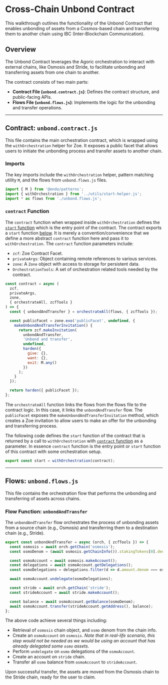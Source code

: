# Cross-Chain Unbond Contract

<!-- XXX the diagram below is a useful part of the page but it needs to be updated before it is uncommented. -->
<!-- ## Overview Diagram

<br/>
<img src="/reference/assets/sequence-diagrams/orchestration-unbond-example.svg" width="100%" />
<br/> -->

This walkthrough outlines the functionality of the Unbond Contract that enables unbonding of assets from a
Cosmos-based chain and transferring them to another chain using IBC (Inter-Blockchain Communication).

## Overview

The Unbond Contract leverages the Agoric orchestration to interact with external chains, like Osmosis and Stride, to facilitate unbonding and transferring assets from one chain to another.

The contract consists of two main parts:

- **Contract File (`unbond.contract.js`)**: Defines the contract structure, and public-facing APIs.
- **Flows File (`unbond.flows.js`)**: Implements the logic for the unbonding and transfer operations.

---

## Contract: `unbond.contract.js`

This file contains the main orchestration contract, which is wrapped using the `withOrchestration` helper for Zoe. It exposes a public facet that allows users to initiate the unbonding process and transfer assets to another chain.

### Imports

The key imports include the `withOrchestration` helper, pattern matching utility `M`, and the flows from `unbond.flows.js` files.

```js
import { M } from '@endo/patterns';
import { withOrchestration } from '../utils/start-helper.js';
import * as flows from './unbond.flows.js';
```

### `contract` Function

The `contract` function when wrapped inside `withOrchestration` defines the [`start` function](#start-function) which is the entry point of the contract. The contract exports a `start` function [below](#start-function). It is merely a convention/convenience that we define a more abstract `contract` function here and pass it to `withOrchestration`. The `contract` function parameters include:

- `zcf`: Zoe Contract Facet.
- `privateArgs`: Object containing remote references to various services.
- `zone`: A `Zone` object with access to storage for persistent data.
- `OrchestrationTools`: A set of orchestration related tools needed by the contract.

```js
const contract = async (
  zcf,
  privateArgs,
  zone,
  { orchestrateAll, zcfTools }
) => {
  const { unbondAndTransfer } = orchestrateAll(flows, { zcfTools });

  const publicFacet = zone.exo('publicFacet', undefined, {
    makeUnbondAndTransferInvitation() {
      return zcf.makeInvitation(
        unbondAndTransfer,
        'Unbond and transfer',
        undefined,
        harden({
          give: {},
          want: {},
          exit: M.any()
        })
      );
    }
  });

  return harden({ publicFacet });
};
```

The `orchestrateAll` function links the flows from the flows file to the contract logic. In this case, it links the `unbondAndTransfer` flow. The `publicFacet` exposes the `makeUnbondAndTransferInvitation` method, which creates a Zoe invitation to allow users to make an offer for the unbonding and transferring process.

The following code defines the `start` function of the contract that is returned by a call to `withOrchestration` with [`contract` function](#contract-function) as a parameter. In essence `contract` function is the entry point or `start` function of this contract with some orchestration setup.

```js
export const start = withOrchestration(contract);
```

---

## Flows: `unbond.flows.js`

This file contains the orchestration flow that performs the unbonding and transferring of assets across chains.

### Flow Function: `unbondAndTransfer`

The `unbondAndTransfer` flow orchestrates the process of unbonding assets from a source chain (e.g., Osmosis) and transferring them to a destination chain (e.g., Stride).

```js
export const unbondAndTransfer = async (orch, { zcfTools }) => {
  const osmosis = await orch.getChain('osmosis');
  const osmoDenom = (await osmosis.getChainInfo()).stakingTokens[0].denom;

  const osmoAccount = await osmosis.makeAccount();
  const delegations = await osmoAccount.getDelegations();
  const osmoDelegations = delegations.filter(d => d.amount.denom === osmoDenom);

  await osmoAccount.undelegate(osmoDelegations);

  const stride = await orch.getChain('stride');
  const strideAccount = await stride.makeAccount();

  const balance = await osmoAccount.getBalance(osmoDenom);
  await osmoAccount.transfer(strideAccount.getAddress(), balance);
};
```

The above code achieve several things including:

- Retrieval of `osmosis` chain object, and `osmo` denom from the chain info.
- Create an `osmoAccount` on `osmosis`. _Note that in real-life scenario, this step would not be needed as we would be using an account that has already delegated some `osmo` assets_.
- Perform `undelegate` on `osmo` delegations of the `osmoAccount`.
- Create an account on `stride` chain.
- Transfer all `osmo` balance from `osmoAccount` to `strideAccount`.

Upon successful transfer, the assets are moved from the Osmosis chain to the Stride chain, ready for the user to claim.
